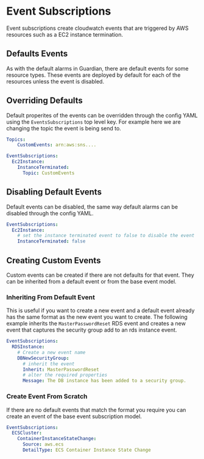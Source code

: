 # Event Subscriptions

Event subscriptions create cloudwatch events that are triggered by AWS resources such as a EC2 instance termination.


## Defaults Events

As with the default alarms in Guardian, there are default events for some resource types. These events are deployed by default for each of the resources unless the event is disabled.


## Overriding Defaults

Default properites of the events can be overridden through the config YAML using the `EventsSubscriptions` top level key.
For example here we are changing the topic the event is being send to.

```yaml
Topics:
    CustomEvents: arn:aws:sns....

EventSubscriptions:
  Ec2Instance:
    InstanceTerminated:
      Topic: CustomEvents
```

## Disabling Default Events

Default events can be disabled, the same way default alarms can be disabled through the config YAML.

```yaml
EventSubscriptions:
  Ec2Instance:
    # set the instance terminated event to false to disable the event
    InstanceTerminated: false
```

## Creating Custom Events

Custom events can be created if there are not defaults for that event. They can be inherited from a default event or from the base event model.

### Inheriting From Default Event

This is useful if you want to create a new event and a default event already has the same format as the new event you want to create.
The following example inherits the `MasterPasswordReset` RDS event and creates a new event that captures the security group add to an rds instance event.

```yaml
EventSubscriptions:
  RDSInstance:
    # Create a new event name
    DBNewSecurityGroup:
      # inherit the event
      Inherit: MasterPasswordReset
      # alter the required properties
      Message: The DB instance has been added to a security group.
```

### Create Event From Scratch

If there are no default events that match the format you require you can create an event of the base event subscription model.

```yaml
EventSubscriptions:
  ECSCluster:
    ContainerInstanceStateChange:
      Source: aws.ecs
      DetailType: ECS Container Instance State Change
```